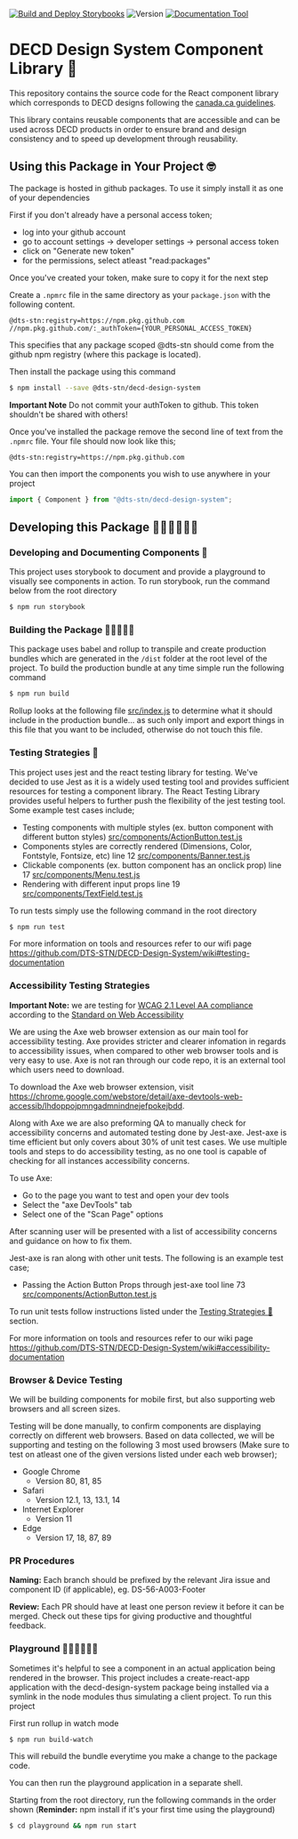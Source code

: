 [![Build and Deploy Storybooks](https://github.com/DTS-STN/DECD-Design-System/actions/workflows/build-and-deploy-storybooks.yml/badge.svg)](https://github.com/DTS-STN/DECD-Design-System/actions/workflows/build-and-deploy-storybooks.yml)
![Version](https://img.shields.io/github/package-json/v/dts-stn/decd-design-system)
[![Documentation Tool](https://img.shields.io/badge/Documentation%20Tool-storybooks-pink)](https://dts-stn.github.io/DECD-Design-System/master)

# DECD Design System Component Library 🎨

This repository contains the source code for the React component library which corresponds to DECD designs following the [canada.ca guidelines](https://www.canada.ca/en/government/about/design-system.html).

This library contains reusable components that are accessible and can be used across DECD products in order to ensure brand and design consistency and to speed up development through reusability.

## Using this Package in Your Project 🤓

The package is hosted in github packages. To use it simply install it as one of your dependencies

First if you don't already have a personal access token;

- log into your github account
- go to account settings -> developer settings -> personal access token
- click on "Generate new token"
- for the permissions, select atleast "read:packages"

Once you've created your token, make sure to copy it for the next step

Create a `.npmrc` file in the same directory as your `package.json` with the following content.

```text
@dts-stn:registry=https://npm.pkg.github.com
//npm.pkg.github.com/:_authToken={YOUR_PERSONAL_ACCESS_TOKEN}
```

This specifies that any package scoped @dts-stn should come from the github npm registry (where this package is located).

Then install the package using this command

```bash
$ npm install --save @dts-stn/decd-design-system
```

**Important Note** Do not commit your authToken to github. This token shouldn't be shared with others!

Once you've installed the package remove the second line of text from the
`.npmrc` file. Your file should now look like this;

```text
@dts-stn:registry=https://npm.pkg.github.com
```

You can then import the components you wish to use anywhere in your project

```js
import { Component } from "@dts-stn/decd-design-system";
```

## Developing this Package 👨🏽‍💻👩🏽‍💻

### Developing and Documenting Components 📝

This project uses storybook to document and provide a playground to visually see components in action. To run storybook, run the command below from the root directory

```bash
$ npm run storybook
```

### Building the Package 👷🏽‍♀️👷🏽

This package uses babel and rollup to transpile and create production bundles which are generated in the `/dist` folder at the root level of the project. To build the production bundle at any time simple run the following command

```bash
$ npm run build
```

Rollup looks at the following file [src/index.js](src/index.js) to determine what it should include in the production bundle... as such only import and export things in this file that you want to be included, otherwise do not touch this file.

### Testing Strategies 🧪

This project uses jest and the react testing library for testing. We've decided to use Jest as it is a widely used testing tool and provides sufficient resources for testing a component library. The React Testing Library provides useful helpers to further push the flexibility of the jest testing tool. Some example test cases include;

- Testing components with multiple styles (ex. button component with different button styles) [src/components/ActionButton.test.js](src/components/ActionButton.test.js)
- Components styles are correctly rendered (Dimensions, Color, Fontstyle, Fontsize, etc) line 12 [src/components/Banner.test.js](src/components/Banner.test.js)
- Clickable components (ex. button component has an onclick prop) line 17 [src/components/Menu.test.js](src/components/Menu.test.js)
- Rendering with different input props line 19 [src/components/TextField.test.js](src/components/TextField.testjs)

To run tests simply use the following command in the root directory

```bash
$ npm run test
```

For more information on tools and resources refer to our wifi page https://github.com/DTS-STN/DECD-Design-System/wiki#testing-documentation

### Accessibility Testing Strategies

**Important Note:** we are testing for [WCAG 2.1 Level AA compliance](https://www.w3.org/TR/WCAG21/) according to the [Standard on Web Accessibility](https://www.tbs-sct.gc.ca/pol/doc-eng.aspx?id=23601)

We are using the Axe web browser extension as our main tool for accessibility testing. Axe provides stricter and clearer infomation in regards to accessibility issues, when compared to other web browser tools and is very easy to use. Axe is not ran through our code repo, it is an external tool which users need to download.

To download the Axe web browser extension, visit https://chrome.google.com/webstore/detail/axe-devtools-web-accessib/lhdoppojpmngadmnindnejefpokejbdd.

Along with Axe we are also preforming QA to manually check for accessibility concerns and automated testing done by Jest-axe. Jest-axe is time efficient but only covers about 30% of unit test cases. We use multiple tools and steps to do accessibility testing, as no one tool is capable of checking for all instances accessibility concerns.

To use Axe:

- Go to the page you want to test and open your dev tools
- Select the "axe DevTools" tab
- Select one of the "Scan Page" options

After scanning user will be presented with a list of accessibility concerns and guidance on how to fix them.

Jest-axe is ran along with other unit tests. The following is an example test case;

- Passing the Action Button Props through jest-axe tool line 73 [src/components/ActionButton.test.js](src/components/ActionButton.test.js)

To run unit tests follow instructions listed under the [Testing Strategies 🧪](#Testing-Strategies-🧪) section.

For more information on tools and resources refer to our wiki page https://github.com/DTS-STN/DECD-Design-System/wiki#accessibility-documentation

### Browser & Device Testing

We will be building components for mobile first, but also supporting web browsers and all screen sizes.

Testing will be done manually, to confirm components are displaying correctly on different web browsers. Based on data collected, we will be supporting and testing on the following 3 most used browsers (Make sure to test on atleast one of the given versions listed under each web browser);

- Google Chrome
  - Version 80, 81, 85
- Safari
  - Version 12.1, 13, 13.1, 14
- Internet Explorer
  - Version 11
- Edge
  - Version 17, 18, 87, 89

### PR Procedures

**Naming:** Each branch should be prefixed by the relevant Jira issue and component ID (if applicable), eg. DS-56-A003-Footer

**Review:** Each PR should have at least one person review it before it can be merged. Check out these tips for giving productive and thoughtful feedback.

### Playground ⛹🏽‍♀️⛹🏽‍♂️

Sometimes it's helpful to see a component in an actual application being rendered in the browser. This project includes a create-react-app application with the decd-design-system package being installed via a symlink in the node modules thus simulating a client project. To run this project

First run rollup in watch mode

```bash
$ npm run build-watch
```

This will rebuild the bundle everytime you make a change to the package code.

You can then run the playground application in a separate shell.

Starting from the root directory, run the following commands in the order shown (**Reminder:** npm install if it's your first time using the playground)

```bash
$ cd playground && npm run start
```
